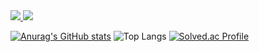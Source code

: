   <span align="center">
  <a href="https://www.instagram.com/yuuki08noah/">
    <img src="https://img.shields.io/badge/Instagram-E4405F?style=for-the-badge&logo=Instagram&logoColor=white"/>
  </a>
</span>
<span align="center">
  <a href="https://velog.io/@yuuki08noah/posts/">
    <img src="https://img.shields.io/badge/velog-20C997?style=for-the-badge&logo=velog&logoColor=white"/>
  </a>
</span>
  
  [![Anurag's GitHub stats](https://github-readme-stats.vercel.app/api?username=yuuki08noah&theme=radical)](https://github.com/anuraghazra/github-readme-stats)
  ![Top Langs](https://github-readme-stats.vercel.app/api/top-langs/?username=yuuki08noah&size_weight=0.5&count_weight=0.5&theme=radical)
  [![Solved.ac Profile](http://mazassumnida.wtf/api/generate_badge?boj=yuuki08noah)](https://solved.ac/yuuki08noah)
</center>
